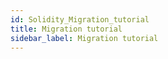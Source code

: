 ```yaml
---
id: Solidity_Migration_tutorial
title: Migration tutorial
sidebar_label: Migration tutorial
---
```

